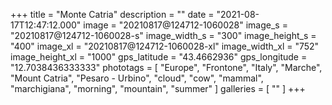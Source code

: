 +++
title = "Monte Catria"
description = ""
date = "2021-08-17T12:47:12.000"
image = "20210817@124712-1060028"
image_s = "20210817@124712-1060028-s"
image_width_s = "300"
image_height_s = "400"
image_xl = "20210817@124712-1060028-xl"
image_width_xl = "752"
image_height_xl = "1000"
gps_latitude = "43.4662936"
gps_longitude = "12.7038436333333"
phototags = [ "Europe", "Frontone", "Italy", "Marche", "Mount Catria", "Pesaro - Urbino", "cloud", "cow", "mammal", "marchigiana", "morning", "mountain", "summer" ]
galleries = [ "" ]
+++
